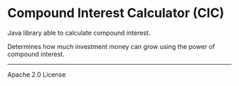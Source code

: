# Compound Interest Calculator (CIC)
Java library able to calculate compound interest.

Determines how much investment money can grow using the power of compound interest.

---
Apache 2.0 License